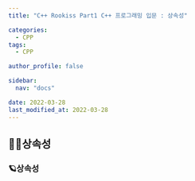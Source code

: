 ```yaml
---
title: "C++ Rookiss Part1 C++ 프로그래밍 입문 : 상속성"

categories:
  - CPP
tags:
  - CPP

author_profile: false

sidebar:
  nav: "docs"

date: 2022-03-28
last_modified_at: 2022-03-28
---
```



## 🙇‍♀️상속성


### 🪐상속성

